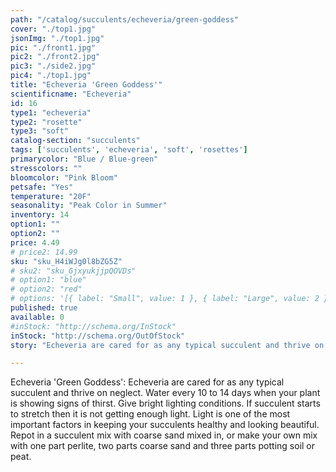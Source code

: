 ```yaml
---
path: "/catalog/succulents/echeveria/green-goddess"
cover: "./top1.jpg"
jsonImg: "./top1.jpg"
pic: "./front1.jpg"
pic2: "./front2.jpg"
pic3: "./side2.jpg"
pic4: "./top1.jpg"
title: "Echeveria 'Green Goddess'"
scientificname: "Echeveria"
id: 16 
type1: "echeveria"
type2: "rosette"
type3: "soft"
catalog-section: "succulents"
tags: ['succulents', 'echeveria', 'soft', 'rosettes']
primarycolor: "Blue / Blue-green"
stresscolors: ""
bloomcolor: "Pink Bloom"
petsafe: "Yes"
temperature: "20F"
seasonality: "Peak Color in Summer"
inventory: 14
option1: ""
option2: ""
price: 4.49
# price2: 14.99
sku: "sku_H4iWJg0l8bZG5Z"
# sku2: "sku_GjxyukjjpQOVDs"
# option1: "blue"
# option2: "red"
# options: '[{ label: "Small", value: 1 }, { label: "Large", value: 2 }]'
published: true
available: 0
#inStock: "http://schema.org/InStock"
inStock: "http://schema.org/OutOfStock"
story: "Echeveria are cared for as any typical succulent and thrive on neglect. Water every 10 to 14 days when your plant is showing signs of thirst. Give bright lighting conditions. If succulent starts to stretch then it is not getting enough light. Light is one of the most important factors in keeping your succulents healthy and looking beautiful. Repot in a succulent mix with coarse sand mixed in, or make your own mix with one part perlite, two parts coarse sand and three parts potting soil or peat."

---
```

Echeveria 'Green Goddess': Echeveria are cared for as any typical succulent and thrive on neglect. Water every 10 to 14 days when your plant is showing signs of thirst. Give bright lighting conditions. If succulent starts to stretch then it is not getting enough light. Light is one of the most important factors in keeping your succulents healthy and looking beautiful. Repot in a succulent mix with coarse sand mixed in, or make your own mix with one part perlite, two parts coarse sand and three parts potting soil or peat.